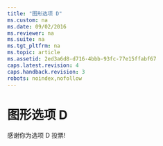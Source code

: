 ```yaml
---
title: "图形选项 D"
ms.custom: na
ms.date: 09/02/2016
ms.reviewer: na
ms.suite: na
ms.tgt_pltfrm: na
ms.topic: article
ms.assetid: 2ed3a6d8-d716-4bbb-93fc-77e15ffabf67
caps.latest.revision: 4
caps.handback.revision: 3
robots: noindex,nofollow
---
```

# 图形选项 D
感谢你为选项 D 投票\!